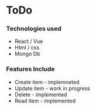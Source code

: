 # ToDo


### Technologies used 
-  React / Vue
-  Html / css
-  Mongo Db

### Features Include
- Create item - implemneted
- Update item - work in progress
- Delete - implemented
- Read item - implemented
